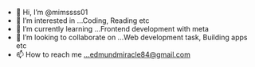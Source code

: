 - 👋 Hi, I’m @mimssss01
- 👀 I’m interested in ...Coding, Reading etc
- 🌱 I’m currently learning ...Frontend development with meta
- 💞️ I’m looking to collaborate on ...Web development task, Building apps etc
- 📫 How to reach me ...edmundmiracle84@gmail.com

<!---
mimssss01/mimssss01 is a ✨ special ✨ repository because its `README.md` (this file) appears on your GitHub profile.
You can click the Preview link to take a look at your changes.
--->
